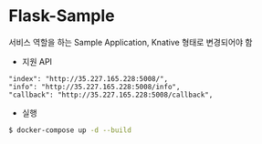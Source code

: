 # Flask-Sample

서비스 역할을 하는 Sample Application, Knative 형태로 변경되어야 함
- 지원 API
```
"index": "http://35.227.165.228:5008/",    
"info": "http://35.227.165.228:5008/info",
"callback": "http://35.227.165.228:5008/callback",
```
- 실행
```sh
$ docker-compose up -d --build
```

